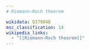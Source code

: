 ```yaml
---
# Riemann–Roch theorem

wikidata: Q379048
msc_classification: 14
wikipedia_links:
  - "[[Riemann–Roch theorem]]"
---
```

